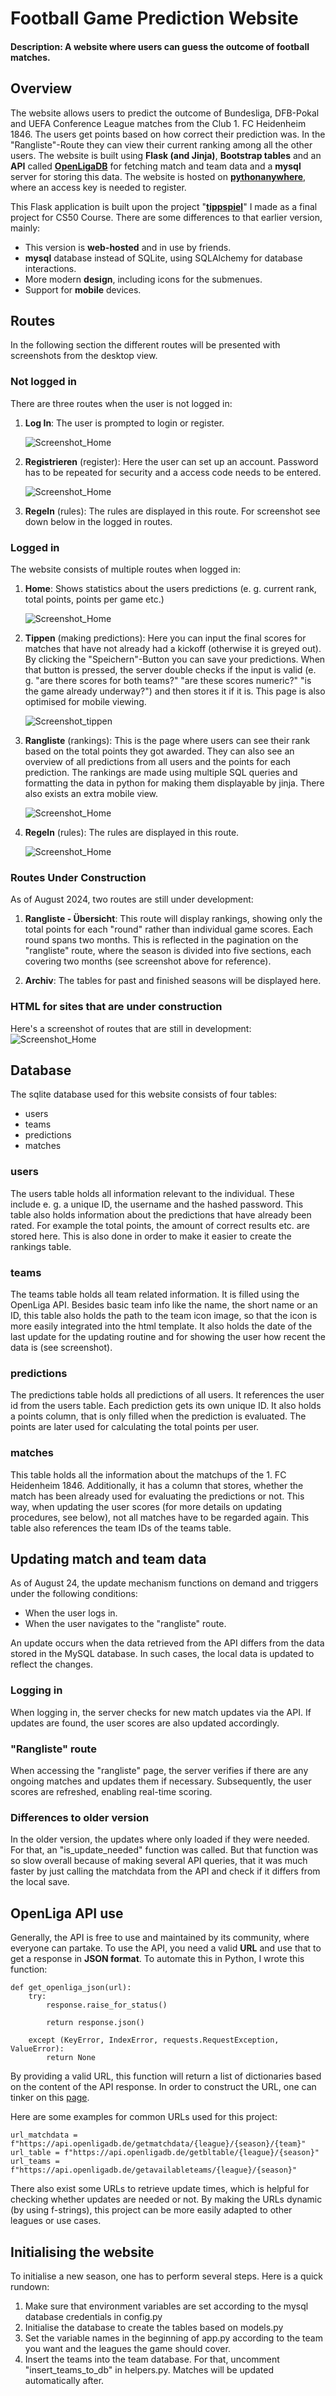 # Football Game Prediction Website
#### Description:   A website where users can guess the outcome of football matches.

## Overview
The website allows users to predict the outcome of Bundesliga, DFB-Pokal and UEFA Conference League matches from the Club 1. FC Heidenheim 1846. The users get points based on how correct their prediction was. In the "Rangliste"-Route they can view their current ranking among all the other users. The website is built using **Flask (and Jinja)**, **Bootstrap tables** and an **API** called [**OpenLigaDB**](https://github.com/OpenLigaDB) for fetching match and team data and a **mysql** server for storing this data. The website is hosted on [**pythonanywhere**](https://salatic.pythonanywhere.com/), where an access key is needed to register.

This Flask application is built upon the project "[**tippspiel**](https://github.com/1olp1/tippspiel)" I made as a final project for CS50 Course. There are some differences to that earlier version, mainly:
- This version is **web-hosted** and in use by friends.
- **mysql** database instead of SQLite, using SQLAlchemy for database interactions.
- More modern **design**, including icons for the submenues.
- Support for **mobile** devices.

## Routes
In the following section the different routes will be presented with screenshots from the desktop view.
### Not logged in
There are three routes when the user is not logged in:
1. **Log In**: The user is prompted to login or register.

    ![Screenshot_Home](/static/images_readme/login.png)
2. **Registrieren** (register): Here the user can set up an account. Password has to be repeated for security and a access code needs to be entered.

    ![Screenshot_Home](/static/images_readme/register.png)

5. **Regeln** (rules): The rules are displayed in this route. For screenshot see down below in the logged in routes.

### Logged in
The website consists of multiple routes when logged in:
1. **Home**: Shows statistics about the users predictions (e. g. current rank, total points, points per game etc.)

    ![Screenshot_Home](/static/images_readme/statistik.png)
2. **Tippen** (making predictions): Here you can input the final scores for matches that have not already had a kickoff (otherwise it is greyed out). By clicking the "Speichern"-Button you can save your predictions. When that button is pressed, the server double checks if the input is valid (e. g. "are there scores for both teams?" "are these scores numeric?" "is the game already underway?") and then stores it if it is. This page is also optimised for mobile viewing.

    ![Screenshot_tippen](/static/images_readme/tippen.png)

3. **Rangliste** (rankings): This is the page where users can see their rank based on the total points they got awarded. They can also see an overview of all predictions from all users and the points for each prediction. The rankings are made using multiple SQL queries and formatting the data in python for making them displayable by jinja. There also exists an extra mobile view.

    ![Screenshot_Home](/static/images_readme/rangliste.png)

4. **Regeln** (rules): The rules are displayed in this route.

    ![Screenshot_Home](/static/images_readme/regeln.png)

### Routes Under Construction

As of August 2024, two routes are still under development:

1. **Rangliste - Übersicht**:
This route will display rankings, showing only the total points for each "round" rather than individual game scores. Each round spans two months. This is reflected in the pagination on the "rangliste" route, where the season is divided into five sections, each covering two months (see screenshot above for reference).


2. **Archiv**:
The tables for past and finished seasons will be displayed here.

### HTML for sites that are under construction
Here's a screenshot of routes that are still in development:
    ![Screenshot_Home](/static/images_readme/construction.png)

## Database
The sqlite database used for this website consists of four tables:
- users
- teams
- predictions
- matches


### users
The users table holds all information relevant to the individual. These include e. g. a unique ID, the username and the hashed password. This table also holds information about the predictions that have already been rated. For example the total points, the amount of correct results etc. are stored here. This is also done in order to make it easier to create the rankings table.

### teams
The teams table holds all team related information. It is filled using the OpenLiga API. Besides basic team info like the name, the short name or an ID, this table also holds the path to the team icon image, so that the icon is more easily integrated into the html template. It also holds the date of the last update for the updating routine and for showing the user how recent the data is (see screenshot).

### predictions
The predictions table holds all predictions of all users. It references the user id from the users table. Each prediction gets its own unique ID. It also holds a points column, that is only filled when the prediction is evaluated. The points are later used for calculating the total points per user.

### matches
This table holds all the information about the matchups of the 1. FC Heidenheim 1846. Additionally, it has a column that stores, whether the match has been already used for evaluating the predictions or not. This way, when updating the user scores (for more details on updating procedures, see below), not all matches have to be regarded again. This table also references the team IDs of the teams table.

## Updating match and team data
As of August 24, the update mechanism functions on demand and triggers under the following conditions:
- When the user logs in.
- When the user navigates to the "rangliste" route.

An update occurs when the data retrieved from the API differs from the data stored in the MySQL database. In such cases, the local data is updated to reflect the changes.

### Logging in
When logging in, the server checks for new match updates via the API. If updates are found, the user scores are also updated accordingly.

### "Rangliste" route
When accessing the "rangliste" page, the server verifies if there are any ongoing matches and updates them if necessary. Subsequently, the user scores are refreshed, enabling real-time scoring.


### Differences to older version
In the older version, the updates where only loaded if they were needed. For that, an "is_update_needed" function was called. But that function was so slow overall because of making several API queries, that it was much faster by just calling the matchdata from the API and check if it differs from the local save.

## OpenLiga API use
Generally, the API is free to use and maintained by its community, where everyone can partake. To use the API, you need a valid **URL** and use that to get a response in **JSON format**. To automate this in Python, I wrote this function:

```
def get_openliga_json(url):
    try:
        response.raise_for_status()

        return response.json()

    except (KeyError, IndexError, requests.RequestException, ValueError):
        return None
```

By providing a valid URL, this function will return a list of dictionaries based on the content of the API response. In order to construct the URL, one can tinker on this [page](https://api.openligadb.de/index.html).

Here are some examples for common URLs used for this project:
```
url_matchdata = f"https://api.openligadb.de/getmatchdata/{league}/{season}/{team}"
url_table = f"https://api.openligadb.de/getbltable/{league}/{season}"
url_teams = f"https://api.openligadb.de/getavailableteams/{league}/{season}"
```
There also exist some URLs to retrieve update times, which is helpful for checking whether updates are needed or not. By making the URLs dynamic (by using f-strings), this project can be more easily adapted to other leagues or use cases.

## Initialising the website
To initialise a new season, one has to perform several steps. Here is a quick rundown:
1. Make sure that environment variables are set according to the mysql database credentials in config.py
2. Initialise the database to create the tables based on models.py
3. Set the variable names in the beginning of app.py according to the team you want and the leagues the game should cover.
4. Insert the teams into the team database. For that, uncomment "insert_teams_to_db" in helpers.py. Matches will be updated automatically after.